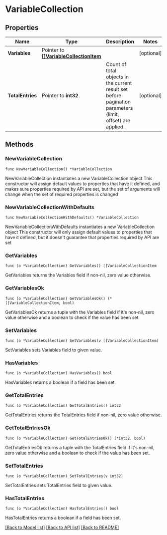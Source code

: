 # VariableCollection

## Properties

Name | Type | Description | Notes
------------ | ------------- | ------------- | -------------
**Variables** | Pointer to [**[]VariableCollectionItem**](VariableCollectionItem.md) |  | [optional] 
**TotalEntries** | Pointer to **int32** | Count of total objects in the current result set before pagination parameters (limit, offset) are applied.  | [optional] 

## Methods

### NewVariableCollection

`func NewVariableCollection() *VariableCollection`

NewVariableCollection instantiates a new VariableCollection object
This constructor will assign default values to properties that have it defined,
and makes sure properties required by API are set, but the set of arguments
will change when the set of required properties is changed

### NewVariableCollectionWithDefaults

`func NewVariableCollectionWithDefaults() *VariableCollection`

NewVariableCollectionWithDefaults instantiates a new VariableCollection object
This constructor will only assign default values to properties that have it defined,
but it doesn't guarantee that properties required by API are set

### GetVariables

`func (o *VariableCollection) GetVariables() []VariableCollectionItem`

GetVariables returns the Variables field if non-nil, zero value otherwise.

### GetVariablesOk

`func (o *VariableCollection) GetVariablesOk() (*[]VariableCollectionItem, bool)`

GetVariablesOk returns a tuple with the Variables field if it's non-nil, zero value otherwise
and a boolean to check if the value has been set.

### SetVariables

`func (o *VariableCollection) SetVariables(v []VariableCollectionItem)`

SetVariables sets Variables field to given value.

### HasVariables

`func (o *VariableCollection) HasVariables() bool`

HasVariables returns a boolean if a field has been set.

### GetTotalEntries

`func (o *VariableCollection) GetTotalEntries() int32`

GetTotalEntries returns the TotalEntries field if non-nil, zero value otherwise.

### GetTotalEntriesOk

`func (o *VariableCollection) GetTotalEntriesOk() (*int32, bool)`

GetTotalEntriesOk returns a tuple with the TotalEntries field if it's non-nil, zero value otherwise
and a boolean to check if the value has been set.

### SetTotalEntries

`func (o *VariableCollection) SetTotalEntries(v int32)`

SetTotalEntries sets TotalEntries field to given value.

### HasTotalEntries

`func (o *VariableCollection) HasTotalEntries() bool`

HasTotalEntries returns a boolean if a field has been set.


[[Back to Model list]](../README.md#documentation-for-models) [[Back to API list]](../README.md#documentation-for-api-endpoints) [[Back to README]](../README.md)


